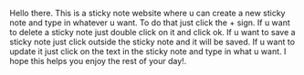 Hello there.
This is a sticky note website where u can create a new sticky note and type in whatever u want.
To do that just click the + sign.
If u want to delete a sticky note just double click on it and click ok.
If u want to save a sticky note just click outside the sticky note and it will be saved.
If u want to update it just click on the text in the sticky note and type in what u want.
I hope this helps you enjoy the rest of your day!.

